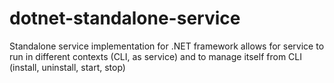 # dotnet-standalone-service
Standalone service implementation for .NET framework allows for service to run in different contexts (CLI, as service) and to manage itself from CLI (install, uninstall, start, stop)
